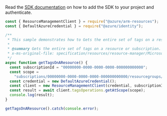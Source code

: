 Read the [SDK documentation](https://github.com/Azure/azure-sdk-for-js/blob/%40azure%2Farm-resources_5.0.1/sdk/resources/arm-resources/README.md) on how to add the SDK to your project and authenticate.

```javascript
const { ResourceManagementClient } = require("@azure/arm-resources");
const { DefaultAzureCredential } = require("@azure/identity");

/**
 * This sample demonstrates how to Gets the entire set of tags on a resource or subscription.
 *
 * @summary Gets the entire set of tags on a resource or subscription.
 * x-ms-original-file: specification/resources/resource-manager/Microsoft.Resources/stable/2021-04-01/examples/GetTagsResource.json
 */
async function getTagsOnAResource() {
  const subscriptionId = "00000000-0000-0000-0000-000000000000";
  const scope =
    "subscriptions/00000000-0000-0000-0000-000000000000/resourcegroups/my-resource-group/providers/myPRNameSpace/VM/myVm";
  const credential = new DefaultAzureCredential();
  const client = new ResourceManagementClient(credential, subscriptionId);
  const result = await client.tagsOperations.getAtScope(scope);
  console.log(result);
}

getTagsOnAResource().catch(console.error);
```
